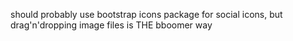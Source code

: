 should probably use bootstrap icons package for social icons,
but drag'n'dropping image files is THE bboomer way